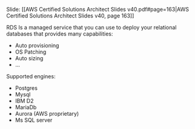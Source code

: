 Slide: [[AWS Certified Solutions Architect Slides v40.pdf#page=163|AWS Certified Solutions Architect Slides v40, page 163]]

RDS Is a managed service that you can use to deploy your relational databases that provides many capabilities:
- Auto provisioning
- OS Patching
- Auto sizing
- ...

Supported engines:
- Postgres
- Mysql
- IBM D2
- MariaDb
- Aurora (AWS proprietary)
- Ms SQL server

